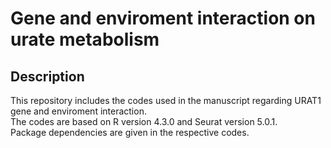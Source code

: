 # Gene and enviroment interaction on urate metabolism

## Description

This repository includes the codes used in the manuscript regarding URAT1 gene and enviroment interaction.   
The codes are based on R version 4.3.0 and Seurat version 5.0.1.   
Package dependencies are given in the respective codes.  
